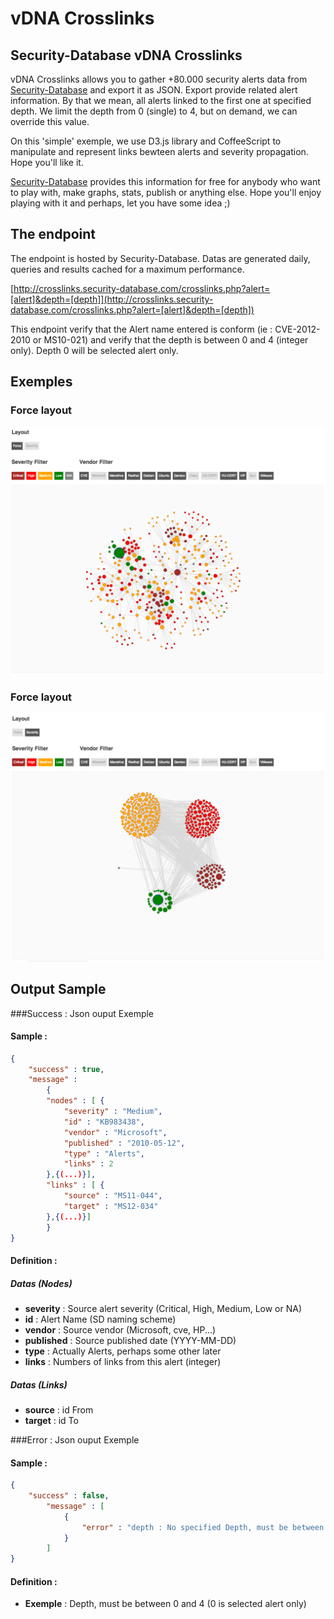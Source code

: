 vDNA Crosslinks
===============

Security-Database vDNA Crosslinks
---------------------------------

vDNA Crosslinks allows you to gather +80.000 security alerts data from [Security-Database](https://www.security-database.com) and export it as JSON. Export provide related alert information. By that we mean, all alerts linked to the first one at specified depth. We limit the depth from 0 (single) to 4, but on demand, we can override this value.

On this 'simple' exemple, we use D3.js library and CoffeeScript to manipulate and represent links bewteen alerts and severity propagation. Hope you'll like it.

[Security-Database](https://www.security-database.com) provides this information for free for anybody who want to play with, make graphs, stats, publish or anything else. Hope you'll enjoy playing with it and perhaps, let you have some idea ;)


The endpoint
------------

The endpoint is hosted by Security-Database. Datas are generated daily, queries and results cached for a maximum performance.

[http://crosslinks.security-database.com/crosslinks.php?alert=[alert]&depth=[depth]](http://crosslinks.security-database.com/crosslinks.php?alert=[alert]&depth=[depth])

This endpoint verify that the Alert name entered is conform (ie : CVE-2012-2010 or MS10-021) and verify that the depth is between 0 and 4 (integer only). Depth 0 will be selected alert only.


Exemples
--------
### Force layout 
![Force layout ](/samples/Force.jpg?raw=true)

### Force layout 
![Severity layout ](/samples/Severity.jpg?raw=true)


Output Sample
-------------

###Success : Json ouput Exemple
#### Sample :

```json
{
    "success" : true,
    "message" :
        {
        "nodes" : [ {
            "severity" : "Medium",
            "id" : "KB983438",
            "vendor" : "Microsoft",
            "published" : "2010-05-12",
            "type" : "Alerts",
            "links" : 2
        },{(...)}],
        "links" : [ {
            "source" : "MS11-044",
            "target" : "MS12-034"
        },{(...)}]
        }
}
```

#### Definition : 
##### Datas (Nodes)
- __severity__ : Source alert severity (Critical, High, Medium, Low or NA)
- __id__ : Alert Name (SD naming scheme)
- __vendor__ : Source vendor (Microsoft, cve, HP...)
- __published__ : Source published date (YYYY-MM-DD)
- __type__ : Actually Alerts, perhaps some other later
- __links__ : Numbers of links from this alert (integer)

##### Datas (Links)
- __source__ : id From
- __target__ : id To    
    
    
###Error : Json ouput Exemple
#### Sample :
```json
{
	"success" : false,
		"message" : [
	        {
	            "error" : "depth : No specified Depth, must be between 0 and 4"
	        }
	    ]
}
```
#### Definition : 
- __Exemple__ : Depth, must be between 0 and 4 (0 is selected alert only)
